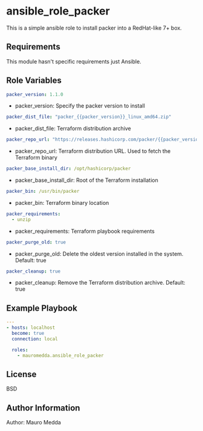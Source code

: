 ansible_role_packer
===================

This is a simple ansible role to install packer into a RedHat-like 7+ box.


Requirements
------------

This module hasn't specific requirements just Ansible.

Role Variables
--------------

```yaml
packer_version: 1.1.0
```
 * packer_version: Specify the packer version to install

```yaml
packer_dist_file: "packer_{{packer_version}}_linux_amd64.zip"
```
 * packer_dist_file: Terraform distribution archive

```yaml
packer_repo_url: "https://releases.hashicorp.com/packer/{{packer_version}}/{{ packer_dist_file }}"
```
 * packer_repo_url: Terraform distribution URL. Used to fetch the Terraform binary

```yaml
packer_base_install_dir: /opt/hashicorp/packer
```

 * packer_base_install_dir: Root of the Terraform installation

```yaml
packer_bin: /usr/bin/packer
```
 * packer_bin: Terraform binary location

```yaml
packer_requirements:
  - unzip
```

 * packer_requirements: Terraform playbook requirements

```yaml
packer_purge_old: true
```

 * packer_purge_old: Delete the oldest version installed in the system. Default: true

```yaml
packer_cleanup: true
```
 * packer_cleanup: Remove the Terraform distribution archive. Default: true



Example Playbook
----------------

```yaml
---
- hosts: localhost
  become: true
  connection: local

  roles:
    - mauromedda.ansible_role_packer
```


License
-------

BSD

Author Information
------------------

Author: Mauro Medda 
